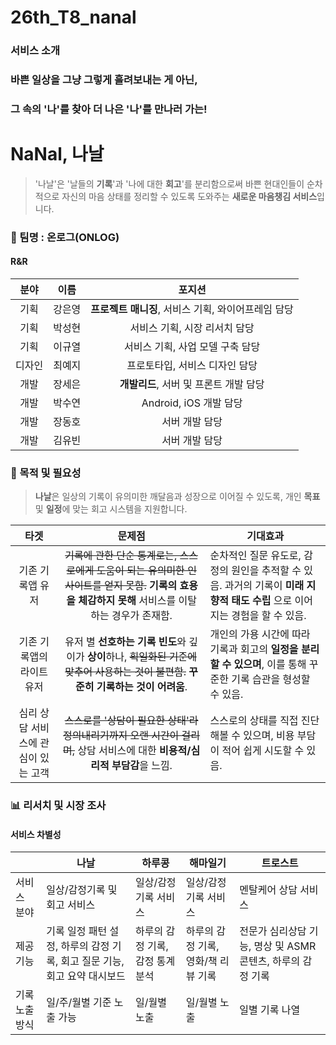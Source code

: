 # 26th_T8_nanal

### 서비스 소개
### 바쁜 일상을 그냥 그렇게 흘려보내는 게 아닌,  
### 그 속의 '나'를 찾아 더 나은 '나'를 만나러 가는! 
# NaNal, 나날 

> '나날'은 '날들의 **기록**'과 '나에 대한 **회고**'를 분리함으로써 바쁜 현대인들이 순차적으로 자신의 마음 상태를 정리할 수 있도록 도와주는 **새로운 마음챙김 서비스**입니다.



### 🏢 팀명 : 온로그(ONLOG)
#### R&R
| **분야** | **이름** | **포지션** |
| :--: | :--: | :--: |
| 기획 | 강은영 | **프로젝트 매니징**, 서비스 기획, 와이어프레임 담당 |
| 기획 | 박성현 | 서비스 기획, 시장 리서치 담당 |
| 기획 | 이규열 | 서비스 기획, 사업 모델 구축 담당 | 
| 디자인 | 최예지 | 프로토타입, 서비스 디자인 담당 | 
| 개발 | 장세은 | **개발리드**, 서버 및 프론트 개발 담당 |
| 개발 | 박수연 | Android, iOS 개발 담당 |
| 개발 | 장동호 | 서버 개발 담당 |
| 개발 | 김유빈 | 서버 개발 담당 |


### 📑 목적 및 필요성 
> **나날**은 일상의 기록이 유의미한 깨달음과 성장으로 이어질 수 있도록, 개인 **목표** 및 **일정**에 맞는 회고 시스템을 지원합니다. 

| **타겟** | **문제점** | **기대효과** |
| :--: | :--: | -- |
| 기존 기록앱 유저 | ~~기록에 관한 단순 통계로는, 스스로에게 도움이 되는 유의미한 인사이트를 얻지 못함.~~ **기록의 효용을 체감하지 못해** 서비스를 이탈하는 경우가 존재함. | 순차적인 질문 유도로, 감정의 원인을 추적할 수 있음. 과거의 기록이 **미래 지향적 태도 수립** 으로 이어지는 경험을 할 수 있음. |
| 기존 기록앱의 라이트 유저 | 유저 별 **선호하는 기록 빈도**와 깊이가 **상이**하나, ~~획일화된 기준에 맞추어 사용하는 것이 불편함.~~ **꾸준히 기록하는 것이 어려움**. | 개인의 가용 시간에 따라 기록과 회고의 **일정을 분리할 수 있으며**, 이를 통해 꾸준한 기록 습관을 형성할 수 있음. |
| 심리 상담 서비스에 관심이 있는 고객 | ~~스스로를 '상담이 필요한 상태'라 정의내리기까지 오랜 시간이 걸리며,~~ 상담 서비스에 대한 **비용적/심리적 부담감**을 느낌. | 스스로의 상태를 직접 진단해볼 수 있으며, 비용 부담이 적어 쉽게 시도할 수 있음. | 

### 📊 리서치 및 시장 조사
#### 서비스 차별성
|   | 나날 | 하루콩 | 해마일기 | 트로스트 |
| -- | -- | -- | -- | -- |
| 서비스 분야 | 일상/감정기록 및 회고 서비스 | 일상/감정기록 서비스 | 일상/감정기록 서비스 | 멘탈케어 상담 서비스 |
| 제공 기능 | 기록 일정 패턴 설정, 하루의 감정 기록, 회고 질문 기능, 회고 요약 대시보드 | 하루의 감정 기록, 감정 통계 분석 | 하루의 감정 기록, 영화/책 리뷰 기록 | 전문가 심리상담 기능, 명상 및 ASMR 콘텐츠, 하루의 감정 기록 |
| 기록 노출 방식 | 일/주/월별 기준 노출 가능 | 일/월별 노출 | 일/월별 노출 | 일별 기록 나열 |


